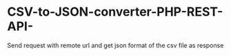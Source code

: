 # CSV-to-JSON-converter-PHP-REST-API-



Send request with remote url and get json format of the csv file as response
